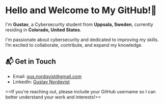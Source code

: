 # Hello and Welcome to My GitHub!👋

I'm **Gustav**, a Cybersecurity student from **Uppsala, Sweden**, currently residing in **Colorado, United States**. 

I'm passionate about cybersecurity and dedicated to improving my skills. I’m excited to collaborate, contribute, and expand my knowledge.

## 📬 Get in Touch

- Email: [gus.nordqvist@gmail.com](mailto:gus.nordqvist@gmail.com)
- LinkedIn: [Gustav Nordqvist](https://www.linkedin.com/in/gustav-nordqvist-76b993358/)

==If you're reaching out, please include your GitHub username so I can better understand your work and interests!==
